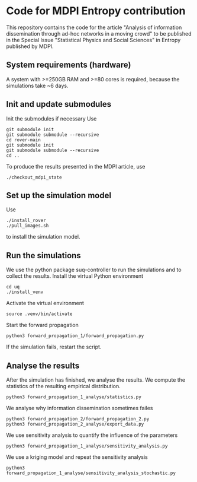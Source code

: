 # Code for MDPI Entropy contribution

This repository contains the code for the article "Analysis of information dissemination through ad-hoc networks in a moving crowd" to be published in the Special Issue "Statistical Physics and Social Sciences" in Entropy published by MDPI.

## System requirements (hardware)
A system with >=250GB RAM and >=80 cores is required, because the simulations take ~6 days.


## Init and update submodules
Init the submodules if necessary
Use
```
git submodule init
git submodule submodule --recursive
cd rover-main
git submodule init
git submodule submodule --recursive
cd ..
```
To produce the results presented in the MDPI article, use

```
./checkout_mdpi_state
```
## Set up the simulation model

Use
```
./install_rover
./pull_images.sh
```
to install the simulation model.

## Run the simulations
We use the python package suq-controller to run the simulations and to collect the results.
Install the virtual Python environment
```
cd uq
./install_venv
```
Activate the virtual environment
```
source .venv/bin/activate
```

Start the forward propagation
```
python3 forward_propagation_1/forward_propagation.py
```
If the simulation fails, restart the script.

## Analyse the results
After the simulation has finished, we analyse the results.
We compute the statistics of the resulting empirical distribution.

```
python3 forward_propagation_1_analyse/statistics.py

```
We analyse why information dissemination sometimes failes
```
python3 forward_propagation_2/forward_propagation_2.py
python3 forward_propagation_2_analyse/export_data.py

```

We use sensitivity analysis to quantify the influence of the parameters

```
python3 forward_propagation_1_analyse/sensitivity_analysis.py
```
We use a kriging model and repeat the sensitivity analysis
```
python3 forward_propagation_1_analyse/sensitivity_analysis_stochastic.py
```


